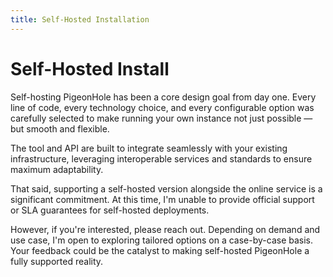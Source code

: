 ```yaml
---
title: Self-Hosted Installation
---
```


# Self-Hosted Install

Self-hosting PigeonHole has been a core design goal from day one. Every line of code, every technology choice, and every configurable option was carefully selected to make running your own instance not just possible — but smooth and flexible.

The tool and API are built to integrate seamlessly with your existing infrastructure, leveraging interoperable services and standards to ensure maximum adaptability.

That said, supporting a self-hosted version alongside the online service is a significant commitment. At this time, I'm unable to provide official support or SLA guarantees for self-hosted deployments.

However, if you're interested, please reach out. Depending on demand and use case, I'm open to exploring tailored options on a case-by-case basis. Your feedback could be the catalyst to making self-hosted PigeonHole a fully supported reality.
